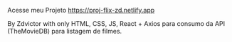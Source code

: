 Acesse meu Projeto https://proj-flix-zd.netlify.app

By Zdvictor with only HTML, CSS, JS, React + Axios para consumo da API (TheMovieDB) para listagem de filmes.
